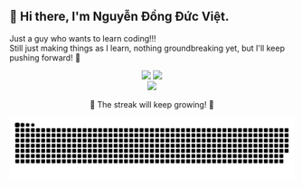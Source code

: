 ## 👋 Hi there, I'm Nguyễn Đồng Đức Việt.

Just a guy who wants to learn coding!!!  
Still just making things as I learn, nothing groundbreaking yet, but I'll keep pushing forward! 🚀

<div align="center">
	<img height="180em" src="https://github-readme-stats.vercel.app/api?username=Golde34&show_icons=true&hide_border=true&&count_private=true&include_all_commits=true&theme=onedark"/>
	<img height="180em" src="https://github-readme-stats.vercel.app/api/top-langs/?username=Golde34&theme=onedark&show_icons=true&hide_border=true&layout=compact&langs_count=8&include_all_commits=true&count_private=true"/>
</div>

<div align="center">
	<img height="180em" src="https://github-readme-streak-stats.herokuapp.com/?user=Golde34&theme=onedark&hide_border=true"/>
	<p>🌟 The streak will keep growing! 🌟</p>
</div>


<picture>
  <source media="(prefers-color-scheme: dark)" srcset="github_golde34.svg" />
  <source media="(prefers-color-scheme: light)" srcset="github_golde_light.svg" />
  <img alt="github-snake" src="github_golde34.svg" />
</picture>

